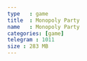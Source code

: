 ```yaml
---
type   : game
title  : Monopoly Party
name   : Monopoly Party
categories: [game]
telegram : 1011
size : 283 MB
---
```



